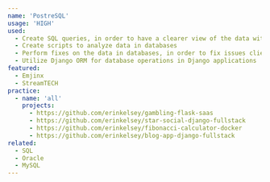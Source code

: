 ```yaml
---
name: 'PostreSQL'
usage: 'HIGH'
used:
  - Create SQL queries, in order to have a clearer view of the data within databases
  - Create scripts to analyze data in databases
  - Perform fixes on the data in databases, in order to fix issues clients experienced, while working for Streamline Technology
  - Utilize Django ORM for database operations in Django applications
featured:
  - Emjinx
  - StreamTECH
practice:
  - name: 'all'
    projects:
      - https://github.com/erinkelsey/gambling-flask-saas
      - https://github.com/erinkelsey/star-social-django-fullstack
      - https://github.com/erinkelsey/fibonacci-calculator-docker
      - https://github.com/erinkelsey/blog-app-django-fullstack
related:
  - SQL
  - Oracle
  - MySQL
---
```

